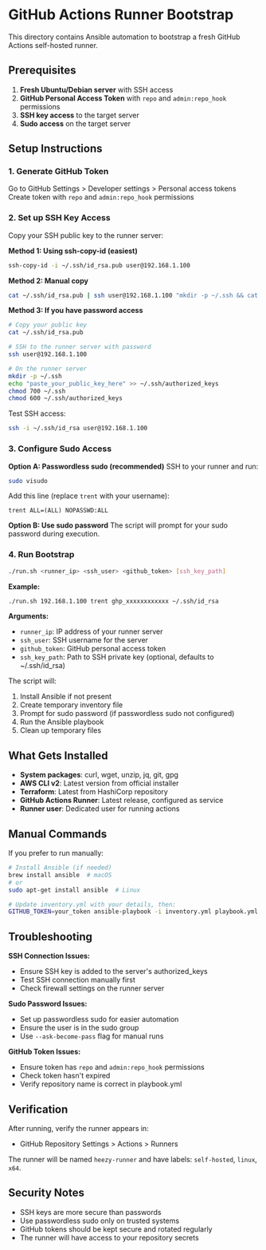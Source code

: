 # GitHub Actions Runner Bootstrap

This directory contains Ansible automation to bootstrap a fresh GitHub Actions self-hosted runner.

## Prerequisites

1. **Fresh Ubuntu/Debian server** with SSH access
2. **GitHub Personal Access Token** with `repo` and `admin:repo_hook` permissions
3. **SSH key access** to the target server
4. **Sudo access** on the target server

## Setup Instructions

### 1. Generate GitHub Token
Go to GitHub Settings > Developer settings > Personal access tokens
Create token with `repo` and `admin:repo_hook` permissions

### 2. Set up SSH Key Access
Copy your SSH public key to the runner server:

**Method 1: Using ssh-copy-id (easiest)**
```bash
ssh-copy-id -i ~/.ssh/id_rsa.pub user@192.168.1.100
```

**Method 2: Manual copy**
```bash
cat ~/.ssh/id_rsa.pub | ssh user@192.168.1.100 "mkdir -p ~/.ssh && cat >> ~/.ssh/authorized_keys"
```

**Method 3: If you have password access**
```bash
# Copy your public key
cat ~/.ssh/id_rsa.pub

# SSH to the runner server with password
ssh user@192.168.1.100

# On the runner server
mkdir -p ~/.ssh
echo "paste_your_public_key_here" >> ~/.ssh/authorized_keys
chmod 700 ~/.ssh
chmod 600 ~/.ssh/authorized_keys
```

Test SSH access:
```bash
ssh -i ~/.ssh/id_rsa user@192.168.1.100
```

### 3. Configure Sudo Access

**Option A: Passwordless sudo (recommended)**
SSH to your runner and run:
```bash
sudo visudo
```
Add this line (replace `trent` with your username):
```
trent ALL=(ALL) NOPASSWD:ALL
```

**Option B: Use sudo password**
The script will prompt for your sudo password during execution.

### 4. Run Bootstrap
```bash
./run.sh <runner_ip> <ssh_user> <github_token> [ssh_key_path]
```

**Example:**
```bash
./run.sh 192.168.1.100 trent ghp_xxxxxxxxxxxx ~/.ssh/id_rsa
```

**Arguments:**
- `runner_ip`: IP address of your runner server
- `ssh_user`: SSH username for the server
- `github_token`: GitHub personal access token
- `ssh_key_path`: Path to SSH private key (optional, defaults to ~/.ssh/id_rsa)

The script will:
1. Install Ansible if not present
2. Create temporary inventory file
3. Prompt for sudo password (if passwordless sudo not configured)
4. Run the Ansible playbook
5. Clean up temporary files

## What Gets Installed

- **System packages**: curl, wget, unzip, jq, git, gpg
- **AWS CLI v2**: Latest version from official installer
- **Terraform**: Latest from HashiCorp repository
- **GitHub Actions Runner**: Latest release, configured as service
- **Runner user**: Dedicated user for running actions

## Manual Commands

If you prefer to run manually:

```bash
# Install Ansible (if needed)
brew install ansible  # macOS
# or
sudo apt-get install ansible  # Linux

# Update inventory.yml with your details, then:
GITHUB_TOKEN=your_token ansible-playbook -i inventory.yml playbook.yml --ask-become-pass
```

## Troubleshooting

**SSH Connection Issues:**
- Ensure SSH key is added to the server's authorized_keys
- Test SSH connection manually first
- Check firewall settings on the runner server

**Sudo Password Issues:**
- Set up passwordless sudo for easier automation
- Ensure the user is in the sudo group
- Use `--ask-become-pass` flag for manual runs

**GitHub Token Issues:**
- Ensure token has `repo` and `admin:repo_hook` permissions
- Check token hasn't expired
- Verify repository name is correct in playbook.yml

## Verification

After running, verify the runner appears in:
- GitHub Repository Settings > Actions > Runners

The runner will be named `heezy-runner` and have labels: `self-hosted`, `linux`, `x64`.

## Security Notes

- SSH keys are more secure than passwords
- Use passwordless sudo only on trusted systems
- GitHub tokens should be kept secure and rotated regularly
- The runner will have access to your repository secrets